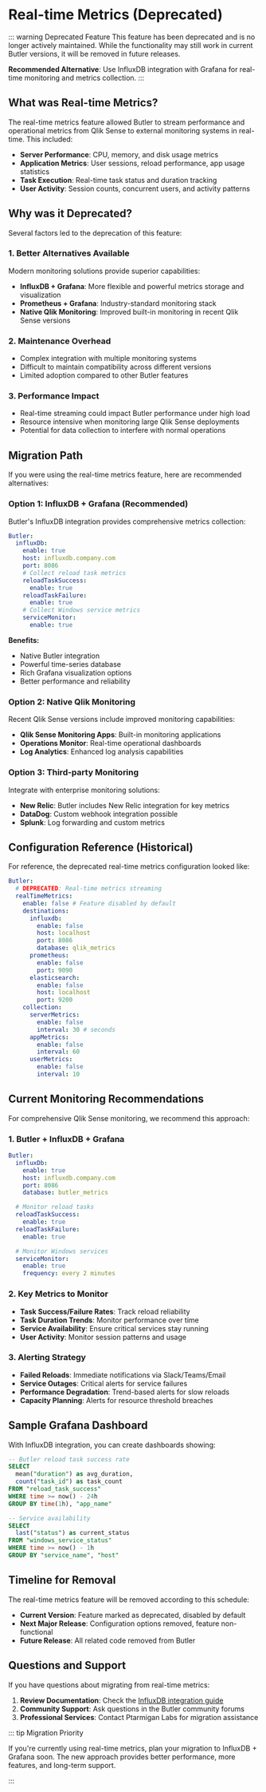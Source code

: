 # Real-time Metrics (Deprecated)

::: warning Deprecated Feature
This feature has been deprecated and is no longer actively maintained. While the functionality may still work in current Butler versions, it will be removed in future releases.

**Recommended Alternative**: Use InfluxDB integration with Grafana for real-time monitoring and metrics collection.
:::

## What was Real-time Metrics?

The real-time metrics feature allowed Butler to stream performance and operational metrics from Qlik Sense to external monitoring systems in real-time. This included:

- **Server Performance**: CPU, memory, and disk usage metrics
- **Application Metrics**: User sessions, reload performance, app usage statistics
- **Task Execution**: Real-time task status and duration tracking
- **User Activity**: Session counts, concurrent users, and activity patterns

## Why was it Deprecated?

Several factors led to the deprecation of this feature:

### 1. **Better Alternatives Available**

Modern monitoring solutions provide superior capabilities:

- **InfluxDB + Grafana**: More flexible and powerful metrics storage and visualization
- **Prometheus + Grafana**: Industry-standard monitoring stack
- **Native Qlik Monitoring**: Improved built-in monitoring in recent Qlik Sense versions

### 2. **Maintenance Overhead**

- Complex integration with multiple monitoring systems
- Difficult to maintain compatibility across different versions
- Limited adoption compared to other Butler features

### 3. **Performance Impact**

- Real-time streaming could impact Butler performance under high load
- Resource intensive when monitoring large Qlik Sense deployments
- Potential for data collection to interfere with normal operations

## Migration Path

If you were using the real-time metrics feature, here are recommended alternatives:

### Option 1: InfluxDB + Grafana (Recommended)

Butler's InfluxDB integration provides comprehensive metrics collection:

```yaml
Butler:
  influxDb:
    enable: true
    host: influxdb.company.com
    port: 8086
    # Collect reload task metrics
    reloadTaskSuccess:
      enable: true
    reloadTaskFailure:
      enable: true
    # Collect Windows service metrics
    serviceMonitor:
      enable: true
```

**Benefits:**

- Native Butler integration
- Powerful time-series database
- Rich Grafana visualization options
- Better performance and reliability

### Option 2: Native Qlik Monitoring

Recent Qlik Sense versions include improved monitoring capabilities:

- **Qlik Sense Monitoring Apps**: Built-in monitoring applications
- **Operations Monitor**: Real-time operational dashboards
- **Log Analytics**: Enhanced log analysis capabilities

### Option 3: Third-party Monitoring

Integrate with enterprise monitoring solutions:

- **New Relic**: Butler includes New Relic integration for key metrics
- **DataDog**: Custom webhook integration possible
- **Splunk**: Log forwarding and custom metrics

## Configuration Reference (Historical)

For reference, the deprecated real-time metrics configuration looked like:

```yaml
Butler:
  # DEPRECATED: Real-time metrics streaming
  realTimeMetrics:
    enable: false # Feature disabled by default
    destinations:
      influxdb:
        enable: false
        host: localhost
        port: 8086
        database: qlik_metrics
      prometheus:
        enable: false
        port: 9090
      elasticsearch:
        enable: false
        host: localhost
        port: 9200
    collection:
      serverMetrics:
        enable: false
        interval: 30 # seconds
      appMetrics:
        enable: false
        interval: 60
      userMetrics:
        enable: false
        interval: 10
```

## Current Monitoring Recommendations

For comprehensive Qlik Sense monitoring, we recommend this approach:

### 1. **Butler + InfluxDB + Grafana**

```yaml
Butler:
  influxDb:
    enable: true
    host: influxdb.company.com
    port: 8086
    database: butler_metrics

  # Monitor reload tasks
  reloadTaskSuccess:
    enable: true
  reloadTaskFailure:
    enable: true

  # Monitor Windows services
  serviceMonitor:
    enable: true
    frequency: every 2 minutes
```

### 2. **Key Metrics to Monitor**

- **Task Success/Failure Rates**: Track reload reliability
- **Task Duration Trends**: Monitor performance over time
- **Service Availability**: Ensure critical services stay running
- **User Activity**: Monitor session patterns and usage

### 3. **Alerting Strategy**

- **Failed Reloads**: Immediate notifications via Slack/Teams/Email
- **Service Outages**: Critical alerts for service failures
- **Performance Degradation**: Trend-based alerts for slow reloads
- **Capacity Planning**: Alerts for resource threshold breaches

## Sample Grafana Dashboard

With InfluxDB integration, you can create dashboards showing:

```sql
-- Butler reload task success rate
SELECT
  mean("duration") as avg_duration,
  count("task_id") as task_count
FROM "reload_task_success"
WHERE time >= now() - 24h
GROUP BY time(1h), "app_name"

-- Service availability
SELECT
  last("status") as current_status
FROM "windows_service_status"
WHERE time >= now() - 1h
GROUP BY "service_name", "host"
```

## Timeline for Removal

The real-time metrics feature will be removed according to this schedule:

- **Current Version**: Feature marked as deprecated, disabled by default
- **Next Major Release**: Configuration options removed, feature non-functional
- **Future Release**: All related code removed from Butler

## Questions and Support

If you have questions about migrating from real-time metrics:

1. **Review Documentation**: Check the [InfluxDB integration guide](/docs/concepts/influxdb/)
2. **Community Support**: Ask questions in the Butler community forums
3. **Professional Services**: Contact Ptarmigan Labs for migration assistance

::: tip Migration Priority

If you're currently using real-time metrics, plan your migration to InfluxDB + Grafana soon. The new approach provides better performance, more features, and long-term support.

:::
